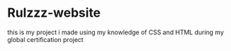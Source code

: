 # Rulzzz-website
this is my project i made using my knowledge of CSS and HTML during my global certification project
